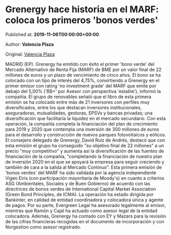 
# Grenergy hace historia en el MARF: coloca los primeros 'bonos verdes'

Published at: **2019-11-06T00:00:00+00:00**

Author: **Valencia Plaza**

Original: [Valencia Plaza](https://valenciaplaza.com/grenergy-hace-historia-en-el-marf-coloca-los-primeros-bonos-verdes)

MADRID (EP). Grenergy ha emitido con éxito el primer 'bono verde' del Mercado Alternativo de Renta Fija (MARF) de BME por un valor final de 22 millones de euros y un plazo de vencimiento de cinco años. El bono se ha colocado con un tipo de interés del 4,75%, convirtiendo a Grenergy en el primer emisor con rating 'no investment grade' del MARF que emite por debajo del 5,00% ('BB+' por Axesor con perspectiva 'estable'), informó la compañía.
El grupo de renovables señaló que el libro de esta primera emisión se ha colocado entre más de 21 inversores con perfiles muy diversificados, entre los que destacan inversores institucionales, aseguradoras, mutualidades, gestoras, EPSVs y bancas privadas; una diversificación que facilitaría la liquidez en el mercado secundario. Con esta operación, la compañía completa la financiación del plan de crecimiento para 2019 y 2020 que contempla una inversión de 300 millones de euros para el desarrollo y construcción de nuevos parques fotovoltaicos y eólicos.
El consejero delegado de Grenergy, David Ruiz de Andrés, destacó que con esta emisión el grupo ha conseguido "su objetivo final de 22 millones" a un precio "muy competitivo" y aumenta así la diversificación de las fuentes de financiación de la compañía, "completando la financiación de nuestro plan de inversión 2020 en el que se apoyará la empresa para seguir creciendo y también de cara a la salida al Mercado Continuo".
Esta primera emisión de 'bonos verdes' del MARF ha sido validada por la agencia independiente Vigeo Eiris (con participación mayoritaria de Moody's) en cuanto a criterios ASG (Ambientales, Sociales y de Buen Gobierno) de acuerdo con las directrices de bonos verdes de International Capital Market Association (Green Bond Principles, de ICMA).
La operación ha estado dirigida por Bankinter, en calidad de entidad coordinadora y colocadora única y agente de pagos. Por su parte, Evergreen Legal ha asesorado legalmente al emisor, mientras que Ramón y Cajal ha actuado como asesor legal de la entidad colocadora. Además, Grenergy ha contado con EY y Mazars para la revisión de las cifras financieras recogidas en el documento de incorporación y con Norgestion como asesor registrado.

